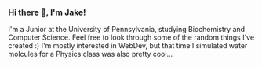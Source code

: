 ### Hi there 👋, I'm Jake!

I'm a Junior at the University of Pennsylvania, studying Biochemistry and Computer Science. Feel free to look through some of the random things I've created :)
I'm mostly interested in WebDev, but that time I simulated water molcules for a Physics class was also pretty cool...

<!--
**JaGure/JaGure** is a ✨ _special_ ✨ repository because its `README.md` (this file) appears on your GitHub profile.

Here are some ideas to get you started:

- 🔭 I’m currently working on ...
- 🌱 I’m currently learning ...
- 👯 I’m looking to collaborate on ...
- 🤔 I’m looking for help with ...
- 💬 Ask me about ...
- 📫 How to reach me: ...
- 😄 Pronouns: ...
- ⚡ Fun fact: ...
-->
